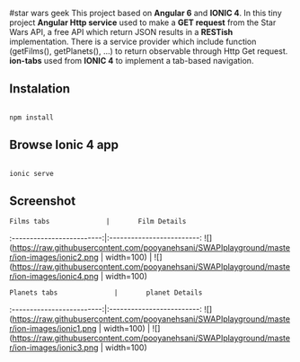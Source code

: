 #star wars geek
This project based on **Angular 6** and **IONIC 4**.
In this tiny project **Angular Http service** used to make a **GET request** from the Star Wars API, a free API which return JSON results in a **RESTish** implementation. There is a service provider which include function (getFilms(), getPlanets(), ...) to return observable through Http Get request. **ion-tabs** used from **IONIC 4** to implement a tab-based navigation.

## Instalation
```

npm install
```

## Browse Ionic 4 app
```

ionic serve
```
## Screenshot
    Films tabs              |       Film Details
:-------------------------:|:-------------------------:
![](https://raw.githubusercontent.com/pooyanehsani/SWAPIplayground/master/ion-images/ionic2.png | width=100)  |  ![](https://raw.githubusercontent.com/pooyanehsani/SWAPIplayground/master/ion-images/ionic4.png | width=100)


    Planets tabs              |       planet Details
:-------------------------:|:-------------------------:
![](https://raw.githubusercontent.com/pooyanehsani/SWAPIplayground/master/ion-images/ionic1.png | width=100)  |  ![](https://raw.githubusercontent.com/pooyanehsani/SWAPIplayground/master/ion-images/ionic3.png | width=100)
